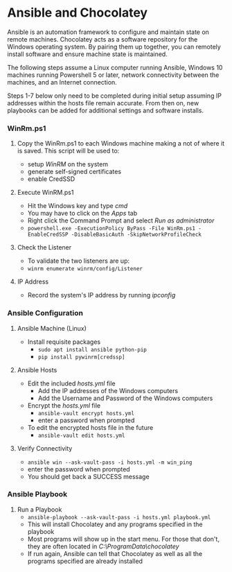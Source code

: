 # Ansible and Chocolatey
Ansible is an automation framework to configure and maintain state on remote 
machines.  Chocolatey acts as a software repository for the Windows operating
system.  By pairing them up together, you can remotely install software and
ensure machine state is maintained.

The following steps assume a Linux computer running Ansible, Windows 10 machines running Powershell 5 or later, network connectivity between the machines, and an Internet connection.

Steps 1-7 below only need to be completed during initial setup assuming IP addresses within the hosts file remain accurate.  From then on, new playbooks can be added for additional settings and software installs.

### WinRm.ps1
1. Copy the WinRm.ps1 to each Windows machine making a
   not of where it is saved.  This script will be used to:
    * setup *WinRM* on the system
    * generate self-signed certificates
    * enable CredSSD

1. Execute WinRM.ps1
    * Hit the Windows key and type *cmd*
    * You may have to click on the *Apps* tab
    * Right click the Command Prompt and select *Run as administrator*
    * `powershell.exe -ExecutionPolicy ByPass -File WinRm.ps1 -EnableCredSSP -DisableBasicAuth -SkipNetworkProfileCheck`

1. Check the Listener
    * To validate the two listeners are up:
    * `winrm enumerate winrm/config/Listener`

1. IP Address
    * Record the system's IP address by running *ipconfig*

### Ansible Configuration
1. Ansible Machine (Linux)
    * Install requisite packages
        * `sudo apt install ansible python-pip`
        * `pip install pywinrm[credssp]`

1. Ansible Hosts
    * Edit the included *hosts.yml* file
        * Add the IP addresses of the Windows computers
        * Add the Username and Password of the Windows computers
    * Encrypt the *hosts.yml* file
        * `ansible-vault encrypt hosts.yml`
        * enter a password when prompted
    * To edit the encrypted hosts file in the future
        * `ansible-vault edit hosts.yml`

1. Verify Connectivity
    * `ansible win --ask-vault-pass -i hosts.yml -m win_ping`
    * enter the password when prompted
    * You should get back a SUCCESS message

### Ansible Playbook
1. Run a Playbook
    * `ansible-playbook --ask-vault-pass -i hosts.yml playbook.yml`
    * This will install Chocolatey and any programs specified in the playbook
    * Most programs will show up in the start menu.  For those that don't, they are often located in *C:\ProgramData\chocolatey*
    * If run again, Ansible can tell that Chocolatey as well as all the programs specified are already installed
